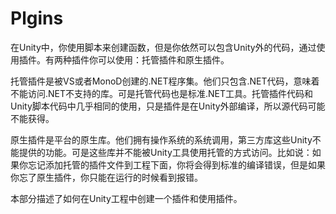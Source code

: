 # Plgins

在Unity中，你使用脚本来创建函数，但是你依然可以包含Unity外的代码，通过使用插件。有两种插件你可以使用：托管插件和原生插件。

托管插件是被VS或者MonoD创建的.NET程序集。他们只包含.NET代码，意味着不能访问.NET不支持的库。可是托管代码也是标准.NET工具。托管插件代码和Unity脚本代码中几乎相同的使用，只是插件是在Unity外部编译，所以源代码可能不能获得。

原生插件是平台的原生库。他们拥有操作系统的系统调用，第三方库这些Unity不能提供的功能。可是这些库并不能被Unity工具使用托管的方式访问。比如说：如果你忘记添加托管的插件文件到工程下面，你将会得到标准的编译错误，但是如果你忘了原生插件，你只能在运行的时候看到报错。

本部分描述了如何在Unity工程中创建一个插件和使用插件。
